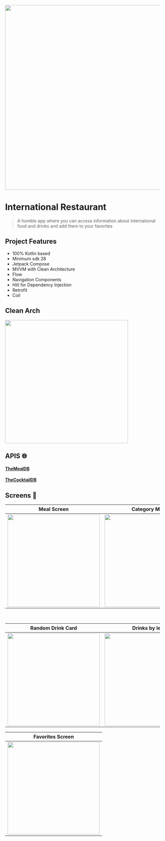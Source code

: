<img src="https://github.com/KyneticHaze/InternationalRestaurant/assets/120178827/0941297b-76d7-4614-bced-cadbb78fd54c" width="600">

<h1>International Restaurant</h1>

> A humble app where you can access information about international food and drinks and add them to your favorites

## Project Features
- 100% Kotlin based
- Minimum sdk 28
- Jetpack Compose
- MVVM with Clean Architecture
- Flow
- Navigation Components
- Hilt for Dependency Injection
- Retrofit
- Coil


## Clean Arch

<img src= "https://github.com/KyneticHaze/ValorantComposeApp/assets/120178827/31ea096a-b72e-42b0-9a00-e648ccb02985" width= "400">

## APIS 🌐

#### [TheMealDB](https://www.themealdb.com/)
#### [TheCocktailDB](https://www.thecocktaildb.com/)

## Screens 📱

| Meal Screen | Category Meals | Meals by letter |
| ----------- | -------------- | --------------- |
| <img src="https://github.com/KyneticHaze/InternationalRestaurant/assets/120178827/f12fde9a-8d9a-4ec5-a70b-e9964630bec3" width="300"> | <img src="https://github.com/KyneticHaze/InternationalRestaurant/assets/120178827/42d8359d-e0f0-4299-a2b5-52512206cfb2" width="300"> | <img src="https://github.com/KyneticHaze/InternationalRestaurant/assets/120178827/827a7113-e002-4b26-9db1-3f476fb8a3af" width="300"> |

<br>

| Random Drink Card | Drinks by letter |
| ----------- | -------------- |
| <img src="https://github.com/KyneticHaze/InternationalRestaurant/assets/120178827/a340e306-b50e-47ce-b0b1-4caeab3d52ed" width="300"> | <img src="https://github.com/KyneticHaze/InternationalRestaurant/assets/120178827/8fbc0696-118d-480e-a1a0-2715df1aa048" width="300"> |

| Favorites Screen |
| ---------------- |
| <img src="https://github.com/KyneticHaze/InternationalRestaurant/assets/120178827/bfb54128-ee22-4a93-9247-fa59511f4fb7" width="300">
